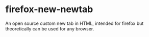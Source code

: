 # firefox-new-newtab
An open source custom new tab in HTML, intended for firefox but theoretically can be used for any browser.
